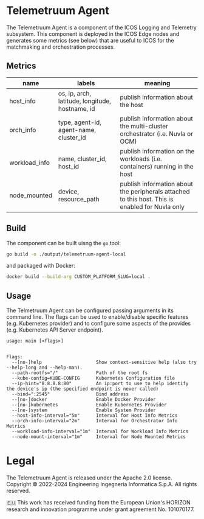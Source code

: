 # Telemetruum Agent

The Telemetruum Agent is a component of the ICOS Logging and Telemetry subsystem. This component is deployed in the ICOS Edge nodes and generates some metrics (see below) that are useful to ICOS for the matchmaking and orchestration processes.


## Metrics


| name          | labels                                          | meaning                                                                                         |
| ------------- | ----------------------------------------------- | ----------------------------------------------------------------------------------------------- |
| host_info     | os, ip, arch, latitude, longitude, hostname, id | publish information about the host                                                              |
| orch_info     | type, agent-id, agent-name, cluster_id          | publish information about the multi-cluster orchestrator (i.e. Nuvla or OCM)                    |
| workload_info | name, cluster_id, host_id                       | publish information on the workloads (i.e. containers) running in the host                      |
| node_mounted  | device, resource_path                           | publish information about the peripherals attached to this host. This is enabled for Nuvla only |



## Build

The component can be built uisng the `go` tool:

```bash
go build -o ./output/telemetruum-agent-local
```

and packaged with Docker:

```bash
docker build --build-arg CUSTOM_PLATFORM_SLUG=local .
```


## Usage

The Telmetruum Agent can be configured passing arguments in its command line. The flags can be used to enable/disable specific features (e.g. Kubernetes provider) and to configure some aspects of the provides (e.g. Kubernetes API Server endpoint). 

```
usage: main [<flags>]


Flags:
  --[no-]help                    Show context-sensitive help (also try --help-long and --help-man).
  --path-rootfs="/"              Path of the root fs
  --kube-config=KUBE-CONFIG      Kubernetes Configuration file
  --ip-hint="8.8.8.8:80"         An ip:port to use to help identify the device's ip (the specified endpoint is never called)
  --bind=":2545"                 Bind address
  --[no-]docker                  Enable Docker Provider
  --[no-]kubernetes              Enable Kubernetes Provider
  --[no-]system                  Enable System Provider
  --host-info-interval="5m"      Interval for Host Info Metrics
  --orch-info-interval="2m"      Interval for Orchestrator Info Metrics
  --workload-info-interval="1m"  Interval for Workload Info Metrics
  --node-mount-interval="1m"     Interval for Node Mounted Metrics
```


# Legal
The Telemetruum Agent is released under the Apache 2.0 license.
Copyright © 2022-2024 Engineering Ingegneria Informatica S.p.A. All rights reserved.

🇪🇺 This work has received funding from the European Union's HORIZON research and innovation programme under grant agreement No. 101070177.
